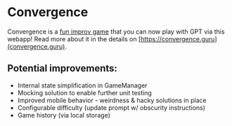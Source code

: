 # Convergence

Convergence is a [fun improv game](https://www.learnimprov.com/convergence/) that you can now play with GPT via this webapp! Read more about it in the details on [https://convergence.guru](convergence.guru).

## Potential improvements:

- Internal state simplification in GameManager
- Mocking solution to enable further unit testing
- Improved mobile behavior - weirdness & hacky solutions in place
- Configurable difficulty (update prompt w/ obscurity instructions)
- Game history (via local storage)
